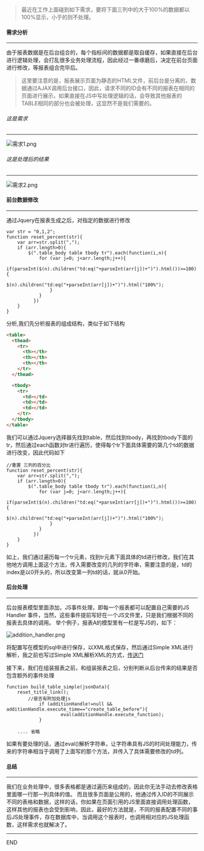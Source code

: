 > 最近在工作上面碰到如下需求，要将下面三列中的大于100%的数据都以100%显示，小于的则不处理。

#### 需求分析

---

由于报表数据是在后台组合的，每个指标间的数据都是取自缓存，如果直接在后台进行逻辑处理，会打乱很多业务处理流程，因此经过一番琢磨后，决定在前台页面进行修改，等报表组合完毕后。

> 这里要注意的是，报表展示页面为静态的HTML文件，前后台是分离的，数据通过AJAX调用后台接口，因此，请求不同的ID会有不同的报表在相同的页面进行展示，如果直接在JS中写处理逻辑的话，会导致其他报表的TABLE相同的部分也会被处理，这显然不是我们需要的。

###### 这是需求

---

![需求1.png](http://upload-images.jianshu.io/upload_images/6393906-a6393f695ef99c2c.png?imageMogr2/auto-orient/strip%7CimageView2/2/w/1240)

###### 这是处理后的结果

---

![需求2.png](http://upload-images.jianshu.io/upload_images/6393906-7e64ac889264d40a.png?imageMogr2/auto-orient/strip%7CimageView2/2/w/1240)

#### 前台数据修改

---

通过Jquery在报表生成之后，对指定的数据进行修改

```JS
var str = "0,1,2";
function reset_percent(str){
    var arr=str.split(",");
    if (arr.length>0){
        $(".table_body table tbody tr").each(function(i,n){
            for (var j=0; j<arr.length;j++){
                if(parseInt($(n).children("td:eq("+parseInt(arr[j])+")").html())>=100){
                  $(n).children("td:eq("+parseInt(arr[j])+")").html("100%");
                }
            }
          })
    }
}
```

分析,我们先分析报表的组成结构，类似于如下结构

```html
<table>
  <thead>
    <tr>
      <th></th>
      <th></th>
      <th></th>
    </tr>
  </thead>

  <tbody>
    <tr>
      <td></td>
      <td></td>
      <td></td>
    </tr>
  </tbody>
</table>
```

我们可以通过Jquery选择器先找到table，然后找到tbody，再找到tbody下面的tr，然后通过each函数对tr进行遍历，使得每个tr下面具体需要的第几个td的数据进行改变，因此代码如下

```JS
//重置 三列的百分比
function reset_percent(str){
    var arr=str.split(",");
    if (arr.length>0){
        $(".table_body table tbody tr").each(function(i,n){
            for (var j=0; j<arr.length;j++){
                if(parseInt($(n).children("td:eq("+parseInt(arr[j])+")").html())>=100){
                  $(n).children("td:eq("+parseInt(arr[j])+")").html("100%");
                }
            }
          })
    }
}
```

如上，我们通过遍历每一个tr元素，找到tr元素下面具体的td进行修改，我们在其他地方调用上面这个方法，传入需要改变的几列的字符串，需要注意的是，td的index是以0开头的，所以改变第一列td的话，就从0开始。

#### 后台处理

---

后台报表模型里面添加，JS事件处理，即每一个报表都可以配置自己需要的JS Handler 事件，当然，这些事件提前写好在一个JS文件里，只是我们根据不同的报表去具体的调用。
举个例子，报表A的模型里有一栏是写JS的，如下：

![addition_handler.png](http://upload-images.jianshu.io/upload_images/6393906-2f360eecd93d7e72.png?imageMogr2/auto-orient/strip%7CimageView2/2/w/1240)

将配置写在模型的sql中进行保存，以XML格式保存，然后通过Simple XML进行解析，我之前也写过Simple XML解析XML的方式，[传送门](http://www.jianshu.com/p/b5283224d0f1)

接下来，我们在组装报表之前，和组装报表之后，分别判断从后台传来的结果是否包含额外的事件处理

```JS
function build_table_simple(jsonData){
	reset_title_link();
		//是否有附加处理js
			if (additionHandle!=null && additionHandle.execute_time=="create_table_before"){
					eval(additionHandle.execute_function);
			}

    .... 省略
```

如果有要处理的话，通过eval()解析字符串，让字符串具有JS的时间处理能力，传来的字符串相当于调用了上面写的那个方法，并传入了具体需要修改的td列。

#### 总结

---

我们在业务处理中，很多表格都是通过遍历来组成的，因此你无法手动去修改表格里面哪一行那一列具体的值。
而且很多页面是公用的，他通过传入ID的不同展示不同的表格和数据，这样的话，你如果在页面引用的JS里面直接调用处理函数，这样其他的报表也会受到影响，因此，最好的方法就是，不同的报表配置不同的事后JS处理事件，存在数据库中，当调用这个报表时，也调用相对应的JS处理函数，这样需求也就解决了。

---

END
